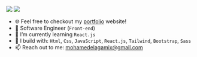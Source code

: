 [<img src="https://img.shields.io/badge/linkedin-%230077B5.svg?&style=for-the-badge&logo=linkedin&logoColor=white" />](https://www.linkedin.com/in/elagamix/)
[<img src="https://img.shields.io/badge/Twitter-1DA1F2?style=for-the-badge&logo=twitter&logoColor=white"/>](https://www.twitter.com/elagamix)

- 🌐 Feel free to checkout my [portfolio](https://github.com/elagamix) website!
- 🏢 Software Engineer (`Front-end`)
- 🌱 I’m currently learning `React.js`
- 🧰 I build with: `Html`, `Css`, `JavaScript`, `React.js`, `Tailwind`, `Bootstrap`, `Sass`
- 📫 Reach out to me: mohamedelagamix@gmail.com

